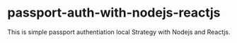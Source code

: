 # passport-auth-with-nodejs-reactjs
This is simple passport authentiation local Strategy with Nodejs and Reactjs.
